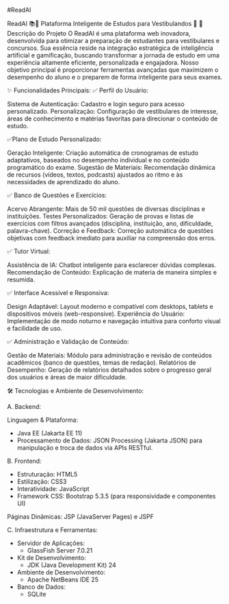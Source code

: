 #ReadAI

ReadAI 📚🤖
Plataforma Inteligente de Estudos para Vestibulandos 🚀
📌 Descrição do Projeto
O ReadAI é uma plataforma web inovadora, desenvolvida para otimizar a preparação de estudantes para vestibulares e concursos. Sua essência reside na integração estratégica de inteligência artificial e gamificação, buscando transformar a jornada de estudo em uma experiência altamente eficiente, personalizada e engajadora. Nosso objetivo principal é proporcionar ferramentas avançadas que maximizem o desempenho do aluno e o preparem de forma inteligente para seus exames.

✨ Funcionalidades Principais:
✅ Perfil do Usuário:

 Sistema de Autenticação: Cadastro e login seguro para acesso personalizado.
Personalização: Configuração de vestibulares de interesse, áreas de conhecimento e matérias favoritas para direcionar o conteúdo de estudo.

 ✅Plano de Estudo Personalizado:

Geração Inteligente: Criação automática de cronogramas de estudo adaptativos, baseados no desempenho individual e no conteúdo programático do exame.
Sugestão de Materiais: Recomendação dinâmica de recursos (vídeos, textos, podcasts) ajustados ao ritmo e às necessidades de aprendizado do aluno.

✅ Banco de Questões e Exercícios:

Acervo Abrangente: Mais de 50 mil questões de diversas disciplinas e instituições.
Testes Personalizados: Geração de provas e listas de exercícios com filtros avançados (disciplina, instituição, ano, dificuldade, palavra-chave).
Correção e Feedback: Correção automática de questões objetivas com feedback imediato para auxiliar na compreensão dos erros.

✅ Tutor Virtual:

Assistência de IA: Chatbot inteligente para esclarecer dúvidas complexas.
Recomendação de Conteúdo: Explicação de materia de maneira simples e resumida.

✅ Interface Acessível e Responsiva:

Design Adaptável: Layout moderno e compatível com desktops, tablets e dispositivos móveis (web-responsive).
Experiência do Usuário: Implementação de modo noturno e navegação intuitiva para conforto visual e facilidade de uso.


✅ Administração e Validação de Conteúdo:

Gestão de Materiais: Módulo para administração e revisão de conteúdos acadêmicos (banco de questões, temas de redação).
Relatórios de Desempenho: Geração de relatórios detalhados sobre o progresso geral dos usuários e áreas de maior dificuldade.

🛠 Tecnologias e Ambiente de Desenvolvimento:

A. Backend:

Linguagem & Plataforma: 

- Java EE (Jakarta EE 11)
- Processamento de Dados: JSON Processing (Jakarta JSON) para manipulação e troca de dados via APIs RESTful.

B. Frontend:

- Estruturação: HTML5
- Estilização: CSS3
- Interatividade: JavaScript
- Framework CSS: Bootstrap 5.3.5 (para responsividade e componentes UI)


Páginas Dinâmicas: JSP (JavaServer Pages) e JSPF 

C. Infraestrutura e Ferramentas:

- Servidor de Aplicações:
    - GlassFish Server 7.0.21
- Kit de Desenvolvimento:
    - JDK (Java Development Kit) 24
- Ambiente de Desenvolvimento:
    - Apache NetBeans IDE 25
- Banco de Dados:
     - SQLite

